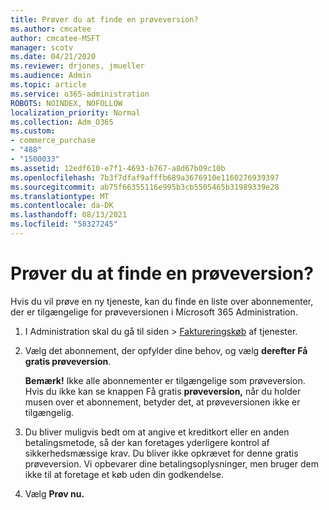 ```yaml
---
title: Prøver du at finde en prøveversion?
ms.author: cmcatee
author: cmcatee-MSFT
manager: scotv
ms.date: 04/21/2020
ms.reviewer: drjones, jmueller
ms.audience: Admin
ms.topic: article
ms.service: o365-administration
ROBOTS: NOINDEX, NOFOLLOW
localization_priority: Normal
ms.collection: Adm_O365
ms.custom:
- commerce_purchase
- "488"
- "1500033"
ms.assetid: 12edf610-e7f1-4693-b767-a8d67b09c10b
ms.openlocfilehash: 7b3f7dfaf9afffb689a3676910e1160276939397
ms.sourcegitcommit: ab75f66355116e995b3cb5505465b31989339e28
ms.translationtype: MT
ms.contentlocale: da-DK
ms.lasthandoff: 08/13/2021
ms.locfileid: "58327245"
---
```

# <a name="trying-to-find-a-trial"></a>Prøver du at finde en prøveversion?

Hvis du vil prøve en ny tjeneste, kan du finde en liste over abonnementer, der er tilgængelige for prøveversionen i Microsoft 365 Administration.
  
1. I Administration skal du  gå til siden \> [Faktureringskøb](https://go.microsoft.com/fwlink/p/?linkid=868433) af tjenester.

2. Vælg det abonnement, der opfylder dine behov, og vælg  **derefter Få gratis prøveversion**.

    **Bemærk!** Ikke alle abonnementer er tilgængelige som prøveversion. Hvis du ikke kan se knappen Få gratis **prøveversion,** når du holder musen over et abonnement, betyder det, at prøveversionen ikke er tilgængelig.
  
3. Du bliver muligvis bedt om at angive et kreditkort eller en anden betalingsmetode, så der kan foretages yderligere kontrol af sikkerhedsmæssige krav. Du bliver ikke opkrævet for denne gratis prøveversion. Vi opbevarer dine betalingsoplysninger, men bruger dem ikke til at foretage et køb uden din godkendelse.

4. Vælg **Prøv nu.**
